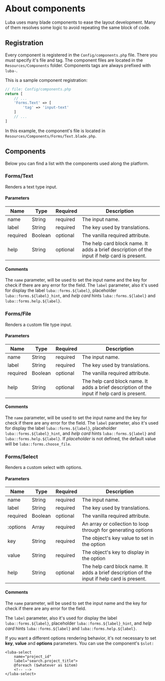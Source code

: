 # About components
Luba uses many blade components to ease the layout development. Many of them resolves some logic to avoid repeating the same block of code.

## Registration

Every component is registered in the `Config/components.php` file. There you *must* specify it's file and tag. The component files are located in the `Resources/Components` folder. Components tags are always prefixed with `luba-`.

This is a sample component registration:

```php
// file: Config/components.php
return [
    // ...
    'Forms.Text' => [
        'tag' => 'input-text'
    ]
    // ...
]
```

In this example, the component's file is located in `Resources/Components/Forms/Text.blade.php`.

## Components

Below you can find a list with the components used along the platform.

### Forms/Text

Renders a text type input.

#### Parameters

| Name     | Type    | Required | Description                                                  |
| -------- | ------- | -------- | ------------------------------------------------------------ |
| name     | String  | required | The input name.                                              |
| label    | String  | required | The key used by translations.                                |
| required | Boolean | optional | The vanilla required attribute.                              |
| help     | String  | optional | The help card block name. It adds a brief description of the input if help card is present. |

#### Comments

The `name` parameter, will be used to set the input name and the key for check if there are any error for the field. The `label` parameter, also it's used for display the label `luba::forms.${label}`, placeholder `luba::forms.${label}_hint`, and _help card_ hints `luba::forms.${label}` and `luba::forms.help.${label}`.



### Forms/File

Renders a custom file type input.

#### Parameters

| Name     | Type    | Required | Description                                                  |
| -------- | ------- | -------- | ------------------------------------------------------------ |
| name     | String  | required | The input name.                                              |
| label    | String  | required | The key used by translations.                                |
| required | Boolean | optional | The vanilla required attribute.                              |
| help     | String  | optional | The help card block name. It adds a brief description of the input if help card is present. |

#### Comments

The `name` parameter, will be used to set the input name and the key for check if there are any error for the field. The `label` parameter, also it's used for display the label `luba::forms.${label}`, placeholder `luba::forms.${label}_hint`, and _help card_ hints `luba::forms.${label}` and `luba::forms.help.${label}`. If _placeholder_ is not defined, the default value will be `luba::forms.choose_file`.



### Forms/Select

Renders a custom select with options.

#### Parameters

| Name     | Type    | Required | Description                                                  |
| -------- | ------- | -------- | ------------------------------------------------------------ |
| name     | String  | required | The input name.                                              |
| label    | String  | required | The key used by translations.                                |
| required | Boolean | optional | The vanilla required attribute.                              |
| :options | Array   | required | An array or collection to loop through for generating options |
| key      | String  | required | The object's key value to set in the option                  |
| value    | String  | required | The object's key to display in the option                    |
| help     | String  | optional | The help card block name. It adds a brief description of the input if help card is present. |

#### Comments

The `name` parameter, will be used to set the input name and the key for check if there are any error for the field. 

The `label` parameter, also it's used for display the label `luba::forms.${label}`, placeholder `luba::forms.${label}_hint`, and _help card_ hints `luba::forms.${label}` and `luba::forms.help.${label}`.

If you want a different options rendering behavior, it's not necessary to set __key__, __value__ and __options__ parameters. You can use the component's `$slot:`

```php+HTML
<luba-select
    name="project_id"
    label="search.project_title">
	@foreach ($whatever as $item)
    <!-- -->
</luba-select>
```

